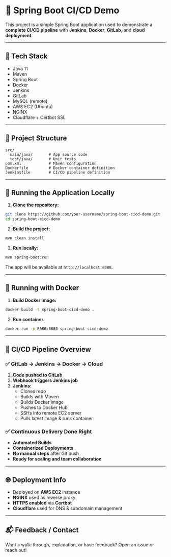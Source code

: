 # 🚀 Spring Boot CI/CD Demo

This project is a simple Spring Boot application used to demonstrate a **complete CI/CD pipeline** with **Jenkins**, **Docker**, **GitLab**, and **cloud deployment**.

---

## 🧰 Tech Stack

- Java 11  
- Maven  
- Spring Boot  
- Docker  
- Jenkins  
- GitLab  
- MySQL (remote)  
- AWS EC2 (Ubuntu)  
- NGINX  
- Cloudflare + Certbot SSL  

---

## 📁 Project Structure

```
src/
  main/java/       # App source code
  test/java/       # Unit tests
pom.xml            # Maven configuration
Dockerfile         # Docker container definition
Jenkinsfile        # CI/CD pipeline definition
```

---

## 🧪 Running the Application Locally

1. **Clone the repository:**

```bash
git clone https://github.com/your-username/spring-boot-cicd-demo.git
cd spring-boot-cicd-demo
```

2. **Build the project:**

```bash
mvn clean install
```

3. **Run locally:**

```bash
mvn spring-boot:run
```

The app will be available at `http://localhost:8080`.

---

## 🐳 Running with Docker

1. **Build Docker image:**

```bash
docker build -t spring-boot-cicd-demo .
```

2. **Run container:**

```bash
docker run -p 8080:8080 spring-boot-cicd-demo
```

---

## 🤖 CI/CD Pipeline Overview

### ✅ GitLab → Jenkins → Docker → Cloud

1. **Code pushed to GitLab**
2. **Webhook triggers Jenkins job**
3. **Jenkins:**
   - Clones repo
   - Builds with Maven
   - Builds Docker image
   - Pushes to Docker Hub
   - SSHs into remote EC2 server
   - Pulls latest image & runs container

### ✅ Continuous Delivery Done Right

- **Automated Builds**  
- **Containerized Deployments**  
- **No manual steps** after Git push  
- **Ready for scaling and team collaboration**

---

## 🌐 Deployment Info

- Deployed on **AWS EC2** instance
- **NGINX** used as reverse proxy
- **HTTPS enabled** via **Certbot**
- **Cloudflare** used for DNS & subdomain management

---


## 📬 Feedback / Contact

Want a walk-through, explanation, or have feedback? Open an issue or reach out!


